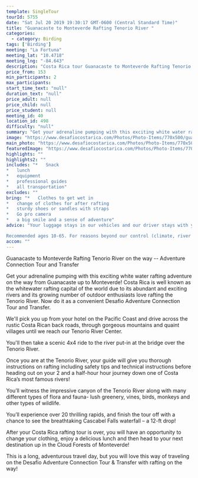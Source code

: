 ```yaml
---
template: SingleTour
tourId: 5755
date: "Sat Jul 20 2019 19:30:17 GMT-0600 (Central Standard Time)"
title: "Guanacaste to Monteverde Rafting Tenorio River "
categories: 
  - category: Birding
tags: ['Birding']
meeting: "La Fortuna"
meeting_lat: "10.4718"
meeting_lng: "-84.643"
description: "Costa Rica tour Guanacaste to Monteverde Rafting Tenorio River , id 5755"
price_from: 153
min_participants: 2
max_participants: 
start_time_text: "null"
duration_text: "null"
price_adult: null
price_child: null
price_student: null
meeting_id: 40
location_id: 498
difficulty: "null"
summary: "Get your adrenaline pumping with this exciting white water rafting adventure on the way from Guanacaste up to Monteverde! Costa Rica is well known as the whitewater rafting capital of the world due to its abundant and exciting rivers and its growing number of outdoor enthusiasts love rafting the Tenorio River. Now do it as a convenient Desafio Adventure Connection Tour and Transfer."
image: "https://www.desafiocostarica.com/Photos/Photo-Items/770x500/guanacaste-to-monteverde-rafting-on-the-tenorio-river-class-3-and-4-1411578213.jpg"
main_photo: "https://www.desafiocostarica.com/Photos/Photo-Items/770x500/guanacaste-to-monteverde-rafting-on-the-tenorio-river-class-3-and-4-1411578213.jpg"
featuredImage: "https://www.desafiocostarica.com/Photos/Photo-Items/770x500/guanacaste-to-monteverde-rafting-on-the-tenorio-river-class-3-and-4-1411578213.jpg"
highlights: ""
highlights2: ""
includes: "*   Snack
*   lunch
*   equipment
*   professional guides
*   all transportation"
excludes: ""
bring: "*   Clothes to get wet in
*   change of clothes for after rafting
*   sturdy shoes or sandles with straps
*   Go pro camera
*   a big smile and a sense of adventure"
advice: "Your luggage stays in our vehicles and our driver stays with your items while you are doing your tour. We have private entrances and exits for our rafting tour locations. Extra transport charge for drop-off outside of our regular hotel zone.

Recommended ages 10-65. For reasons beyond our control (climate, river levels, etc.), we may change to a more-suitable tour with an equal or similar adventure-appeal or offer other tour options so you don't miss out on a fun day in Costa Rica. We reserve the right to cancel a trip due to unfavorable conditions & will only run a tour according to our policies. Full refund is given if (on rare occasion) no tour is run."
accom: ""
---
```

Guanacaste to Monteverde Rafting Tenorio River on the way -- Adventure Connection Tour and Transfer

Get your adrenaline pumping with this exciting white water rafting adventure on the way from Guanacaste up to Monteverde! Costa Rica is well known as the whitewater rafting capital of the world due to its abundant and exciting rivers and its growing number of outdoor enthusiasts love rafting the Tenorio River. Now do it as a convenient Desafio Adventure Connection Tour and Transfer.

We'll pick you up from your hotel on the Pacific Coast and drive across the rustic Costa Rican back roads, through gorgeous mountains and quaint villages until we reach our Tenorio River Center.

You'll then take a scenic 4x4 ride to the river put-in at the bridge over the Tenorio River.

Once you are at the Tenorio River, your guide will give you thorough instructions on rafting including safety tips and technical instructions before heading out on your 2 and a half-hour hour journey down one of Costa Rica’s most famous rivers!

You’ll witness the impressive canyon of the Tenorio River along with many different types of flora and fauna- lush greenery, vines, birds, monkeys and other types of wildlife.

You’ll experience over 20 thrilling rapids, and finish the tour off with a chance to see the breathtaking Cascabel Falls waterfall – a 12-ft drop!

After your Costa Rica rafting tour is over, you will have an opportunity to change your clothing, enjoy a delicious lunch and then head to your next destination up in the Cloud Forests of Monteverde!

This is a long, adventurous travel day, but you will love this way of traveling on the Desafio Adventure Connection Tour & Transfer with rafting on the way!